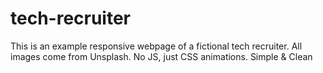 # tech-recruiter
This is an example responsive webpage of a fictional tech recruiter. 
All images come from Unsplash. 
No JS, just CSS animations.
Simple & Clean
